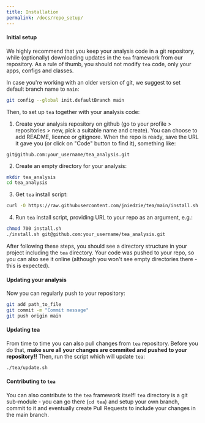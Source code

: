 ```yaml
---
title: Installation
permalink: /docs/repo_setup/
---
```


#### Initial setup
We highly recommend that you keep your analysis code in a git repository, while (optionally) downloading updates in the `tea` framework from our repository. As a rule of thumb, you should not modify `tea` code, only your apps, configs and classes.

In case you're working with an older version of git, we suggest to set default branch name to `main`:

```bash
git config --global init.defaultBranch main
```

Then, to set up `tea` together with your analysis code:

1. Create your analysis repository on github (go to your profile > repositories > new, pick a suitable name and create). You can choose to add README, licence or gitignore. When the repo is ready, save the URL it gave you (or click on "Code" button to find it), something like: 
```
git@github.com:your_username/tea_analysis.git
```
2. Create an empty directory for your analysis:
```bash
mkdir tea_analysis
cd tea_analysis
```
3. Get `tea` install script:
```bash
curl -O https://raw.githubusercontent.com/jniedzie/tea/main/install.sh
```
4. Run `tea` install script, providing URL to your repo as an argument, e.g.:
```bash
chmod 700 install.sh
./install.sh git@github.com:your_username/tea_analysis.git
```

After following these steps, you should see a directory structure in your project including the `tea` directory. Your code was pushed to your repo, so you can also see it online (although you won't see empty directories there - this is expected).

#### Updating your analysis

Now you can regularly push to your repository:
```bash
git add path_to_file
git commit -m "Commit message"
git push origin main
```

#### Updating tea

From time to time you can also pull changes from `tea` repository. Before you do that, **make sure all your changes are commited and pushed to your repository!!** Then, run the script which will update `tea`:

```bash
./tea/update.sh
```

#### Contributing to `tea`

You can also contribute to the `tea` framework itself! `tea` directory is a git sub-module - you can go there (`cd tea`) and setup your own branch, commit to it and eventually create Pull Requests to include your changes in the main branch.